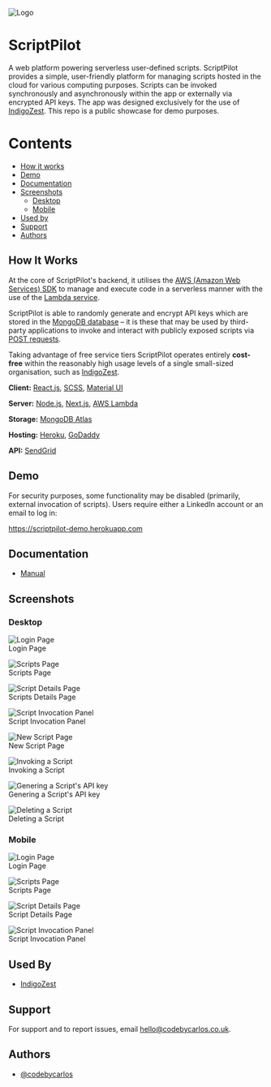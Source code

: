 ![Logo](<https://github.com/codebycarlos/scriptpilot/blob/master/public/assets/images/logos/ScriptPilot%20Logo%20Only%20(Black)%20Icon.png?raw=true>)

# ScriptPilot

A web platform powering serverless user-defined scripts.
ScriptPilot provides a simple, user-friendly platform for managing scripts
hosted in the cloud for various computing purposes. Scripts can be invoked
synchronously and asynchronously within the app or externally via encrypted
API keys. The app was designed exclusively for the use of
[IndigoZest](https://www.indigozest.co.uk/). This repo is a public
showcase for demo purposes.

# Contents  
- [How it works](#how-it-works)  
- [Demo](#demo)
- [Documentation](#documentation)
- [Screenshots](#screenshots)
  - [Desktop](#desktop)
  - [Mobile](#mobile)
- [Used by](#used-by)
- [Support](#support)
- [Authors](#authors)

## How It Works

At the core of ScriptPilot's backend, it utilises the
[AWS (Amazon Web Services) SDK](https://aws.amazon.com/sdk-for-javascript/)
to manage and execute code in a serverless manner with the use of the
[Lambda service](https://aws.amazon.com/lambda/).

ScriptPilot is able to randomly generate and encrypt API keys which
are stored in the
[MongoDB database](https://www.mongodb.com/cloud/atlas/lp/try2?utm_content=controlaterms&utm_source=google&utm_campaign=gs_emea_spain_search_core_brand_atlas_desktop&utm_term=mongodb%20atlas&utm_medium=cpc_paid_search&utm_ad=e&utm_ad_campaign_id=12212624563&gclid=CjwKCAjw2bmLBhBREiwAZ6ugozTCl-gUSGKUuTFBzKMrccru0ykgfh6R1aY_vLI37n80w6OmYc3eXRoCzl4QAvD_BwE)
– it is these that may be used by third-party applications to invoke and
interact with publicly exposed scripts via
[POST requests](https://developer.mozilla.org/en-US/docs/Web/HTTP/Methods/POST).

Taking advantage of free service tiers ScriptPilot operates entirely
**cost-free** within the reasonably high usage levels of a single
small-sized organisation, such as [IndigoZest](https://www.indigozest.co.uk/).

**Client:** [React.js](https://reactjs.org/), [SCSS](https://sass-lang.com/), [Material UI](https://mui.com/)

**Server:** [Node.js](https://nodejs.org/en/), [Next.js](https://nextjs.org/), [AWS Lambda](https://aws.amazon.com/lambda/)

**Storage:** [MongoDB Atlas](https://www.mongodb.com/cloud/atlas/lp/try2?utm_content=controlaterms&utm_source=google&utm_campaign=gs_emea_spain_search_core_brand_atlas_desktop&utm_term=mongodb%20atlas&utm_medium=cpc_paid_search&utm_ad=e&utm_ad_campaign_id=12212624563&gclid=CjwKCAjw2bmLBhBREiwAZ6ugozTCl-gUSGKUuTFBzKMrccru0ykgfh6R1aY_vLI37n80w6OmYc3eXRoCzl4QAvD_BwE)

**Hosting:** [Heroku](https://www.heroku.com/home), [GoDaddy](https://uk.godaddy.com/)

**API:** [SendGrid](https://app.sendgrid.com)

## Demo

For security purposes, some functionality may be disabled (primarily, external invocation of scripts).
Users require either a LinkedIn account or an email to log in:

https://scriptpilot-demo.herokuapp.com

## Documentation

-   [Manual](https://github.com/codebycarlos/scriptpilot/blob/master/documentation/ScriptPilot%20-%20Usage%20%26%20Maintenance%20Manual.pdf)

## Screenshots

### Desktop

![Login Page](https://github.com/codebycarlos/scriptpilot/blob/master/public/assets/images/screenshots/Login%20Page.png?raw=true)  
Login Page

![Scripts Page](https://github.com/codebycarlos/scriptpilot/blob/master/public/assets/images/screenshots/Scripts%20Page.png?raw=true)  
Scripts Page

![Script Details Page](https://github.com/codebycarlos/scriptpilot/blob/master/public/assets/images/screenshots/Script%20Details%20Page.png?raw=true)  
Scripts Details Page

![Script Invocation Panel](https://github.com/codebycarlos/scriptpilot/blob/master/public/assets/images/screenshots/Script%20Invocation%20Panel.png?raw=true)  
Script Invocation Panel

![New Script Page](https://github.com/codebycarlos/scriptpilot/blob/master/public/assets/images/screenshots/Add%20Script%20Page.png?raw=true)  
New Script Page

![Invoking a Script](https://github.com/codebycarlos/scriptpilot/blob/master/public/assets/gifs/Invoking%20a%20script.gif?raw=true)  
Invoking a Script

![Genering a Script's API key](https://github.com/codebycarlos/scriptpilot/blob/master/public/assets/gifs/Genering%20a%20script's%20API%20key.gif?raw=true)  
Genering a Script's API key

![Deleting a Script](https://github.com/codebycarlos/scriptpilot/blob/master/public/assets/gifs/Deleting%20a%20script.gif?raw=true)  
Deleting a Script

### Mobile

![Login Page](<https://github.com/codebycarlos/scriptpilot/blob/master/public/assets/images/screenshots/Login%20Page%20(Mobile).png?raw=true>)  
Login Page

![Scripts Page](<https://github.com/codebycarlos/scriptpilot/blob/master/public/assets/images/screenshots/Scripts%20Page%20(Mobile).png?raw=true>)  
Scripts Page

![Script Details Page](<https://github.com/codebycarlos/scriptpilot/blob/master/public/assets/images/screenshots/Script%20Details%20Page%20(Mobile).png?raw=true>)  
Script Details Page

![Script Invocation Panel](<https://github.com/codebycarlos/scriptpilot/blob/master/public/assets/images/screenshots/Script%20Invocation%20Panel%20(Mobile).png?raw=true>)  
Script Invocation Panel

## Used By

-   [IndigoZest](https://www.indigozest.co.uk/)

## Support

For support and to report issues, email hello@codebycarlos.co.uk.

## Authors

-   [@codebycarlos](https://github.com/codebycarlos)
